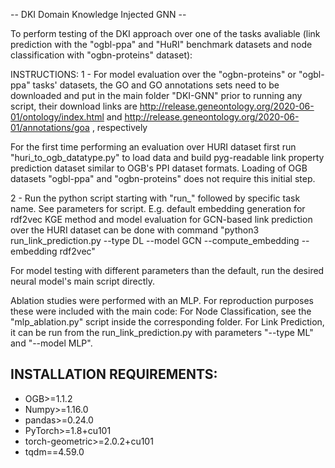 -- DKI Domain Knowledge Injected GNN --

To perform testing of the DKI approach over one of the tasks avaliable (link prediction with the "ogbl-ppa" and "HuRI" benchmark datasets and node classification with "ogbn-proteins" dataset):


INSTRUCTIONS:
1 - For model evaluation over the "ogbn-proteins" or "ogbl-ppa" tasks' datasets, the GO and GO annotations sets need to be downloaded and put in the main folder "DKI-GNN" prior to running any script, their download links are http://release.geneontology.org/2020-06-01/ontology/index.html and http://release.geneontology.org/2020-06-01/annotations/goa , respectively

For the first time performing an evaluation over HURI dataset first run "huri_to_ogb_datatype.py" to load data and build pyg-readable link property prediction dataset similar to OGB's PPI dataset formats. Loading of OGB datasets "ogbl-ppa" and "ogbn-proteins" does not require this initial step.


2 - Run the python script starting with "run_" followed by specific task name. See parameters for script.
E.g. default embedding generation for rdf2vec KGE method and model evaluation for GCN-based link prediction over the HURI dataset can be done with 
command "python3 run_link_prediction.py --type DL --model GCN --compute_embedding --embedding rdf2vec"

For model testing with different parameters than the default, run the desired neural model's main script directly.


Ablation studies were performed with an MLP. For reproduction purposes these were included with the main code: For Node Classification, 
see the "mlp_ablation.py" script inside the corresponding folder. For Link Prediction, it can be run from the run_link_prediction.py with parameters "--type ML" and "--model MLP".

## INSTALLATION REQUIREMENTS:
- OGB>=1.1.2
- Numpy>=1.16.0
- pandas>=0.24.0
- PyTorch>=1.8+cu101
- torch-geometric>=2.0.2+cu101
- tqdm==4.59.0
